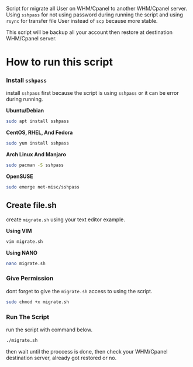 Script for migrate all User on WHM/Cpanel to another WHM/Cpanel server. Using `sshpass` for not using password during running the script and using `rsync` for transfer file User instead of `scp` because more stable.

This script will be backup all your account then restore at destination WHM/Cpanel server.

# How to run this script

### Install `sshpass`

install `sshpass` first because the script is using `sshpass` or it can be error during running.

**Ubuntu/Debian**

```bash
sudo apt install sshpass
```

**CentOS, RHEL, And Fedora**

```bash
sudo yum install sshpass
```

**Arch Linux And Manjaro**

```bash
sudo pacman -S sshpass
```

**OpenSUSE**

```bash
sudo emerge net-misc/sshpass
```

## Create file.sh

create `migrate.sh` using your text editor example.

**Using VIM**

```bash
vim migrate.sh

```

**Using NANO**

```bash
nano migrate.sh
```

### Give Permission

dont forget to give the `migrate.sh` access to using the script.

```bash
sudo chmod +x migrate.sh
```

### Run The Script

run the script with command below.

```bash
./migrate.sh
```

then wait until the proccess is done, then check your WHM/Cpanel destination server, already got restored or no.
